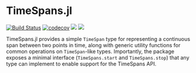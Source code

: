 # TimeSpans.jl

[![Build Status](https://travis-ci.com/beacon-biosignals/TimeSpans.jl.svg?branch=main)](https://travis-ci.com/beacon-biosignals/TimeSpans.jl)
[![codecov](https://codecov.io/gh/beacon-biosignals/TimeSpans.jl/branch/main/graph/badge.svg?token=CSZJKZC6HE)](https://codecov.io/gh/beacon-biosignals/TimeSpans.jl)
[![](https://img.shields.io/badge/docs-stable-blue.svg)](https://beacon-biosignals.github.io/TimeSpans.jl/stable)
[![](https://img.shields.io/badge/docs-dev-blue.svg)](https://beacon-biosignals.github.io/TimeSpans.jl/dev)

TimeSpans.jl provides a simple `TimeSpan` type for representing a continuous span between two points in time, along with generic utility functions for common operations on `TimeSpan`-like types. Importantly, the package exposes a minimal interface (`TimeSpans.start` and `TimeSpans.stop`) that any type can implement to enable support for the TimeSpans API.
